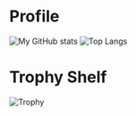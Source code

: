 # Profile
![My GitHub stats](https://github-readme-stats.vercel.app/api?username=mini-ware&show_icons=true&theme=dark)
![Top Langs](https://github-readme-stats.vercel.app/api/top-langs/?username=mini-ware&theme=dark&layout=compact)</br>
# Trophy Shelf
![Trophy](https://github-profile-trophy.vercel.app/?username=mini-ware&theme=onedark&row=1&margin-w=5)
<!--
**Mini-Ware/Mini-Ware** is a ✨ _special_ ✨ repository because its `README.md` (this file) appears on your GitHub profile.
Here are some ideas to get you started:
- 🔭 I’m currently working on nothing
- 🌱 I’m currently learning cyber security
- 👯 I’m looking to collaborate on small projects
- 🤔 I’m looking for help with crypto
- 💬 Ask me about anything
- 📫 How to reach me: Discord
- 😄 Pronouns: He
- ⚡ Fun fact: You found this
-->

